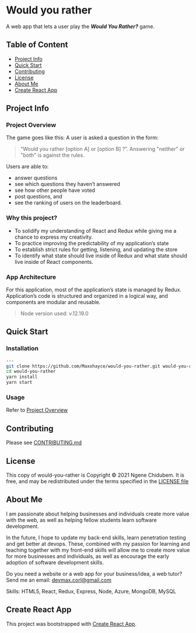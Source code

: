 # Would you rather

<!-- TODO: add codacy badge -->

A web app that lets a user play the **_Would You Rather?_** game.

## Table of Content

- [Project Info](#project-info)
- [Quick Start](#quick-start)
- [Contributing](#contributing)
- [License](#license)
- [About Me](#about-me)
- [Create React App](#create-react-app)

## Project Info

### Project Overview

The game goes like this: A user is asked a question in the form:

> “Would you rather [option A] or [option B] ?”. Answering "neither" or "both" is against the rules.

Users are able to:

- answer questions
- see which questions they haven’t answered
- see how other people have voted
- post questions, and
- see the ranking of users on the leaderboard.

### Why this project?

- To solidify my understanding of React and Redux while giving me a chance to express my creativity.
- To practice improving the predictability of my application’s state
- To establish strict rules for getting, listening, and updating the store
- To identify what state should live inside of Redux and what state should live inside of React components.

### App Architecture

For this application, most of the application’s state is managed by Redux.
Application’s code is structured and organized in a logical way, and components are modular and reusable.

> Node version used: v.12.19.0

## Quick Start

### Installation

```bash
---
git clone https://github.com/Maxohayce/would-you-rather.git would-you-rather
cd would-you-rather
yarn install
yarn start
```

### Usage

Refer to [Project Overview](#project-overview)

## Contributing

Please see [CONTRIBUTING.md](docs/CONTRIBUTING.md)

## License

This copy of would-you-rather is Copyright © 2021 Ngene Chidubem. It is free, and may be redistributed under the terms specified in the [LICENSE file](LICENSE)

## About Me

I am passionate about helping businesses and individuals create more value with the web, as well as helping fellow students learn software development.


In the future, I hope to update my back-end skills, learn penetration testing and get better at devops. These, combined with my passion for learning and teaching together with my front-end skills will allow me to create more value for more businesses and individuals, as well as encourage the early adoption of software development skills.

Do you need a website or a web app for your business/idea, a web tutor?
Send me an email: devmax.corl@gmail.com

Skills: HTML5, React, Redux, Express, Node, Azure, MongoDB, MySQL

## Create React App

This project was bootstrapped with [Create React App](https://github.com/facebookincubator/create-react-app).
